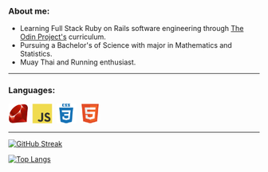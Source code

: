### About me:
- Learning Full Stack Ruby on Rails software engineering through [The Odin Project's](https://www.theodinproject.com/) curriculum.
- Pursuing a Bachelor's of Science with major in Mathematics and Statistics.
- Muay Thai and Running enthusiast.
---
### Languages:
<div>
  <img src="https://github.com/devicons/devicon/blob/master/icons/ruby/ruby-original.svg"  title="Ruby" alt="Ruby" width="40" height="40"/>&nbsp;
  <img src="https://github.com/devicons/devicon/blob/master/icons/javascript/javascript-original.svg" title="JavaScript" alt="JavaScript" width="40" height="40"/>&nbsp;
  <img src="https://github.com/devicons/devicon/blob/master/icons/css3/css3-plain-wordmark.svg"  title="CSS3" alt="CSS" width="40" height="40"/>&nbsp;
  <img src="https://github.com/devicons/devicon/blob/master/icons/html5/html5-original.svg" title="HTML5" alt="HTML" width="40" height="40"/>&nbsp;
</div>

---
[![GitHub Streak](https://streak-stats.demolab.com?user=M-Sviridov&theme=nord)](https://git.io/streak-stats)

[![Top Langs](https://github-readme-stats.vercel.app/api/top-langs/?username=M-Sviridov&layout=compact&theme=nord)](https://github.com/anuraghazra/github-readme-stats)


<!--
**M-Sviridov/M-Sviridov** is a ✨ _special_ ✨ repository because its `README.md` (this file) appears on your GitHub profile.

Here are some ideas to get you started:

- 🔭 I’m currently working on ...
- 👯 I’m looking to collaborate on ...
- 🤔 I’m looking for help with ...
- 💬 Ask me about ...
- 📫 How to reach me: ...
- 😄 Pronouns: ...
- ⚡ Fun fact: ...
-->
